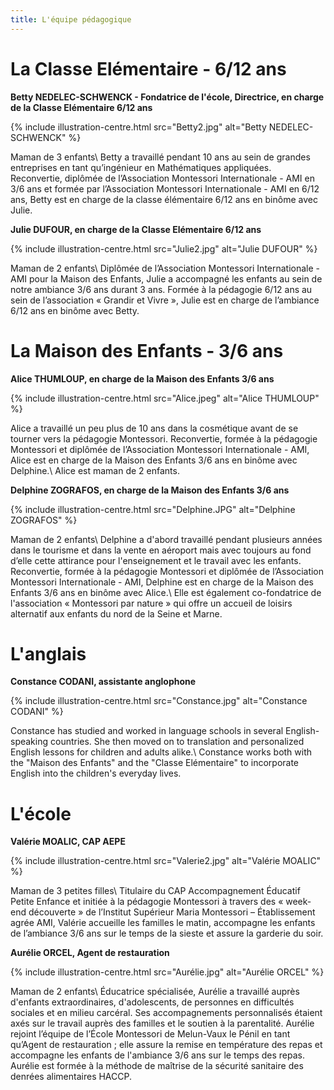 ```yaml
---
title: L'équipe pédagogique
---
```


# La Classe Elémentaire - 6/12 ans

**Betty NEDELEC-SCHWENCK - Fondatrice de l'école, Directrice, en charge de la Classe Elémentaire 6/12 ans**

{% include illustration-centre.html src="Betty2.jpg" alt="Betty NEDELEC-SCHWENCK" %}

Maman de 3 enfants\\
Betty a travaillé pendant 10 ans au sein de grandes entreprises en tant qu’ingénieur en Mathématiques appliquées.
Reconvertie, diplômée de l’Association Montessori Internationale - AMI en 3/6 ans et formée par l’Association Montessori Internationale - AMI en 6/12 ans, Betty est en charge de la classe élémentaire 6/12 ans en binôme avec Julie.

**Julie DUFOUR, en charge de la Classe Elémentaire 6/12 ans**

{% include illustration-centre.html src="Julie2.jpg" alt="Julie DUFOUR" %}

Maman de 2 enfants\\
Diplômée de l’Association Montessori Internationale - AMI pour la Maison des Enfants, Julie a accompagné les enfants au sein de notre ambiance 3/6 ans durant 3 ans. Formée à la pédagogie 6/12 ans au sein de l’association « Grandir et Vivre », Julie est en charge de l’ambiance 6/12 ans en binôme avec Betty.
 

# La Maison des Enfants - 3/6 ans

**Alice THUMLOUP, en charge de la Maison des Enfants 3/6 ans**

{% include illustration-centre.html src="Alice.jpeg" alt="Alice THUMLOUP" %}

Alice a travaillé un peu plus de 10 ans dans la cosmétique avant de se tourner vers la pédagogie Montessori. Reconvertie, formée à la pédagogie Montessori et diplômée de l’Association Montessori Internationale - AMI, Alice est en charge de la Maison des Enfants 3/6 ans en binôme avec Delphine.\\
Alice est maman de 2 enfants.


**Delphine ZOGRAFOS, en charge de la Maison des Enfants 3/6 ans**

{% include illustration-centre.html src="Delphine.JPG" alt="Delphine ZOGRAFOS" %}

Maman de 2 enfants\\
Delphine a d'abord travaillé pendant plusieurs années dans le tourisme et dans la vente en aéroport mais avec toujours au fond d’elle cette attirance pour l'enseignement et le travail avec les enfants. 
Reconvertie, formée à la pédagogie Montessori et diplômée de l’Association Montessori Internationale - AMI, Delphine est en charge de la Maison des Enfants 3/6 ans en binôme avec Alice.\\
Elle est également co-fondatrice de l'association « Montessori par nature » qui offre un accueil de loisirs alternatif aux enfants du nord de la Seine et Marne.

# L'anglais

**Constance CODANI, assistante anglophone**

{% include illustration-centre.html src="Constance.jpg" alt="Constance CODANI" %}

Constance has studied and worked in language schools in several English-speaking countries. She then moved on to translation and personalized English lessons for children and adults alike.\\
Constance works both with the "Maison des Enfants" and the "Classe Elémentaire" to incorporate English into the children's everyday lives.

# L'école

**Valérie MOALIC, CAP AEPE**

{% include illustration-centre.html src="Valerie2.jpg" alt="Valérie MOALIC" %}

Maman de 3 petites filles\\
Titulaire du CAP Accompagnement Éducatif Petite Enfance et initiée à la pédagogie Montessori à travers des « week-end découverte » de l’Institut Supérieur Maria Montessori – Établissement agrée AMI, Valérie accueille les familles le matin, accompagne les enfants de l’ambiance 3/6 ans sur le temps de la sieste et assure la garderie du soir.


**Aurélie ORCEL, Agent de restauration**

{% include illustration-centre.html src="Aurélie.jpg" alt="Aurélie ORCEL" %}

Maman de 2 enfants\\
Éducatrice spécialisée, Aurélie a travaillé auprès d'enfants extraordinaires, d'adolescents, de personnes en difficultés sociales et en milieu carcéral. Ses accompagnements personnalisés étaient axés sur le travail auprès des familles et le soutien à la parentalité.
Aurélie rejoint l’équipe de l’École Montessori de Melun-Vaux le Pénil en tant qu’Agent de restauration ; elle assure la remise en température des repas et accompagne les enfants de l'ambiance 3/6 ans sur le temps des repas. Aurélie est formée à la méthode de maîtrise de la sécurité sanitaire des denrées alimentaires HACCP.


